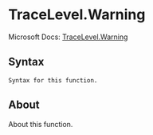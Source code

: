 ---
---

# TraceLevel.Warning

Microsoft Docs: [TraceLevel.Warning](https://docs.microsoft.com/en-us/powerquery-m/tracelevel-warning)

## Syntax

```powerquery-m
Syntax for this function.
```

## About

About this function.


